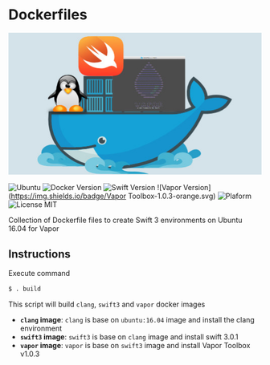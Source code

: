 # Dockerfiles
<p align="center">
  <img src="Dockerfiles.jpg"/>
</p>

![Ubuntu](https://img.shields.io/badge/Ubuntu-16.04-6193DF.svg)
![Docker Version](https://img.shields.io/badge/Docker-1.12.3-6193DF.svg) 
![Swift Version](https://img.shields.io/badge/Swift-3.0.1-orange.svg) 
![Vapor Version](https://img.shields.io/badge/Vapor Toolbox-1.0.3-orange.svg) 
![Plaform](https://img.shields.io/badge/Platform-Linux-lightgrey.svg)
![License MIT](https://img.shields.io/badge/License-MIT-lightgrey.svg) 

Collection of Dockerfile files to create Swift 3 environments on Ubuntu 16.04 for Vapor

## Instructions
Execute command
```bash
$ . build
```
This script will build `clang`, `swift3` and `vapor` docker images

- **`clang` image**: `clang` is base on `ubuntu:16.04` image and install the clang environment
- **`swift3` image**: `swift3` is base on `clang` image and install swift 3.0.1
- **`vapor` image**: `vapor` is base on `swift3` image and install Vapor Toolbox v1.0.3 

